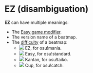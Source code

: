 # EZ (disambiguation)

**EZ** can have multiple meanings:

- The [Easy game modifier](/wiki/Game_modifier/Easy).
- The version name of a beatmap.
- The [difficulty](/wiki/Beatmap/Difficulty) of a beatmap:
  - ![](/wiki/shared/diff/easy-m.png) EZ, for osu!mania.
  - ![](/wiki/shared/diff/easy-s.png) Easy, for osu!standard.
  - ![](/wiki/shared/diff/easy-t.png) Kantan, for osu!taiko.
  - ![](/wiki/shared/diff/easy-c.png) Cup, for osu!catch.
